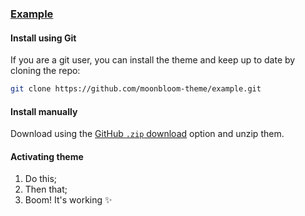   <!-- STEP 1: Replace the placeholder URL (https://example.com) and placeholder name (Example) with actual data -->

### [Example](https://example.com)

#### Install using Git

If you are a git user, you can install the theme and keep up to date by cloning the repo:

<!-- STEP 2: Replace the URL (https://github.com/moonbloom-theme/example) with the link to the current repository -->

```sh
git clone https://github.com/moonbloom-theme/example.git
```

#### Install manually

<!-- STEP 3: Replace the URL (https://github.com/moonbloom-theme/example/archive/main.zip) with the link to the current repository archive -->

Download using the [GitHub `.zip` download](https://github.com/moonbloom-theme/example/archive/main.zip) option and unzip them.

#### Activating theme

<!-- STEP 4: Replace the instruction with the updated one -->

1. Do this;
2. Then that;
3. Boom! It's working ✨
